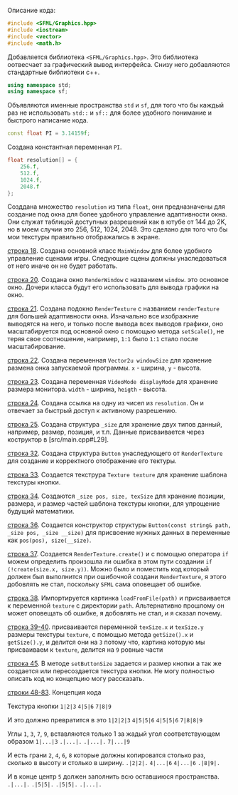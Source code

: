 ﻿Описание кода:
```cpp
#include <SFML/Graphics.hpp>
#include <iostream>
#include <vector>
#include <math.h>
```
Добавляется библиотека `<SFML/Graphics.hpp>`. Это библиотека оотвесчает за графический вывод интерфейса.
Снизу него добавляются стандартные библиотеки c++.

```cpp
using namespace std;
using namespace sf;
```
Объявляются именные пространства `std` и `sf`, для того что бы каждый раз не использовать `std::` и `sf::` для более удобного понимание и быстрого написание кода.

```cpp
const float PI = 3.14159f;
```
Создана константная переменная `PI`.

```cpp
float resolution[] = {
    256.f,
    512.f,
    1024.f,
    2048.f
};
```
 Созддана множество `resolution` из типа `float`, они предназначены для создание под окна для более удобного управление адаптивности окна. Они служат таблицой доступных разрешений как в ютубе от 144 до 2K, но в моем случии это 256, 512, 1024, 2048. Это сделано для того что бы мои текстуры правильно отображались в экране.

[строка 18](https://github.com/ChestEnCrypt/RoyalTy-Tank/blob/c07d073d41c3364bd9954252b01e52de4765cf1a/src/main.cpp#L18). Создана основной класс `MainWindow` для более удобного управление сценами игры. Следующие сцены должны унаследоваться от него иначе он не будет работать.

[строка 20](https://github.com/ChestEnCrypt/RoyalTy-Tank/blob/c07d073d41c3364bd9954252b01e52de4765cf1a/src/main.cpp#L20). Создана окно `RenderWindow` с названием `window`. это основное окно. Дочери  класса будут его использовать для вывода графики на окно.

[строка 21](https://github.com/ChestEnCrypt/RoyalTy-Tank/blob/c07d073d41c3364bd9954252b01e52de4765cf1a/src/main.cpp#L21). Создана подокно `RenderTexture` с названием `renderTexture` для большей адаптивности окна. Изначально все изображние выводятся на него, и только после вывода всех выводов графики, оно масштабируется под основной окно с помощью метода `setScale()`, не теряя свое соотношение, например, `1:1` было `1:1` стало после масштабирование. 

[строка 22](https://github.com/ChestEnCrypt/RoyalTy-Tank/blob/c07d073d41c3364bd9954252b01e52de4765cf1a/src/main.cpp#L22). Создана переменная `Vector2u windowSize` для хранение размена онка запускаемой программы. `x` - ширина, `y` - высота.

[строка 23](https://github.com/ChestEnCrypt/RoyalTy-Tank/blob/c07d073d41c3364bd9954252b01e52de4765cf1a/src/main.cpp#L23). Создана переменная `VideoMode displayMode` для хранение размера монитора. `width` - ширина, `heigth` - высота.

[строка 24](https://github.com/ChestEnCrypt/RoyalTy-Tank/blob/c07d073d41c3364bd9954252b01e52de4765cf1a/src/main.cpp#L24). Создана ссылка на одну из чисел из `resolution`. Он и отвечает за быстрый доступ к активному разрешению.

[строка 25](https://github.com/ChestEnCrypt/RoyalTy-Tank/blob/c07d073d41c3364bd9954252b01e52de4765cf1a/src/main.cpp#L25). Создана структура `_size` для хранение двух типов данный, например, размер, позиция, и т.п. Данные присваивается через коструктор в [src/main.cpp#L29].

[строка 32](https://github.com/ChestEnCrypt/RoyalTy-Tank/blob/c07d073d41c3364bd9954252b01e52de4765cf1a/src/main.cpp#L32). Создана структура `Button` унаследующего от `RenderTexture` для создание и корректного отображение его тектуры.

[строка 33](https://github.com/ChestEnCrypt/RoyalTy-Tank/blob/c07d073d41c3364bd9954252b01e52de4765cf1a/src/main.cpp#L33). Создается текструра `Texture texture` для хранение шаблона текстуры кнопки.

[строка 34](https://github.com/ChestEnCrypt/RoyalTy-Tank/blob/c07d073d41c3364bd9954252b01e52de4765cf1a/src/main.cpp#L34). Создаются `_size pos, size, texSize` для хранение позиции, размера, и размер частей шаблона текстуры кнопки, для упрощение будущий математики.

[строка 36](https://github.com/ChestEnCrypt/RoyalTy-Tank/blob/c07d073d41c3364bd9954252b01e52de4765cf1a/src/main.cpp#L36). Создается конструктор структуры `Button(const string& path, _size pos, _size __size)` для присвоение нужных данных в переменные как `pos(pos), size(__size)`.

[строка 37](https://github.com/ChestEnCrypt/RoyalTy-Tank/blob/c07d073d41c3364bd9954252b01e52de4765cf1a/src/main.cpp#L37). Создается `RenderTexture.create()` и с помощью оператора `if` можем определить произошла ли ошибка в этом пути создании `if (!create(size.x, size.y))`. Можно было и поместить код который должен был выполнится при ошибочной создани `RenderTexture`, я этого добовлять не стал, поскольку `SFML` сама оповещает об ошибке.

[строка 38](https://github.com/ChestEnCrypt/RoyalTy-Tank/blob/c07d073d41c3364bd9954252b01e52de4765cf1a/src/main.cpp#L38). Импортируется картинка `loadFromFile(path)` и присваивается к переменной `texture` с директории `path`. Альтернативно прошлому он может оповещать об ошибке, я добовлять не стал, и я сказал почему.

[строка 39-40](https://github.com/ChestEnCrypt/RoyalTy-Tank/blob/c07d073d41c3364bd9954252b01e52de4765cf1a/src/main.cpp#L39-L40). присваивается переменной `texSize.x` и `texSize.y` размеры текстуры `texture`, с помощью метода `getSize().x` и `getSize().y`, и делится они на `3` потому что, картина которую мы присваиваем к `texture`, делится на `9` ровные части

[строка 45](https://github.com/ChestEnCrypt/RoyalTy-Tank/blob/c07d073d41c3364bd9954252b01e52de4765cf1a/src/main.cpp#L45). В методе `setButtonSize` задается и размер кнопки а так же создается или пересоздается текстура кнопки. Не могу полностью описать код но концепцию могу рассказать.

[строки 48-83](https://github.com/ChestEnCrypt/RoyalTy-Tank/blob/c07d073d41c3364bd9954252b01e52de4765cf1a/src/main.cpp#L48-L83). Концепция кода

Текстура кнопки
`1|2|3`
`4|5|6`
`7|8|9`

И это должно превратится в это
`1|2|2|3`
`4|5|5|6`
`4|5|5|6`
`7|8|8|9`

Углы `1`, `3`, `7`, `9`, вставляются только 1 за жадый угол соответствующем образом
`1|...|3`
`.|...|.`
`.|...|.`
`7|...|9`

И есть грани `2`, `4`, `6`, `8` которые должны копироватся столько раз, сколько в высоту и столько в ширину.
`.|2|2|.`
`4|...|6`
`4|...|6`
`.|8|9|.`

И в конце центр `5` должен заполнить всю оставшиюся пространства.
`.|...|.`
`.|5|5|.`
`.|5|5|.`
`.|...|.`

